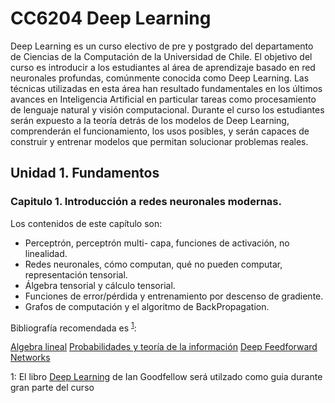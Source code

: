 # CC6204 Deep Learning

Deep Learning es un curso electivo de pre y postgrado del departamento de Ciencias de la Computación de la Universidad de Chile. El objetivo del curso es introducir a los estudiantes al área de aprendizaje basado en red neuronales profundas, comúnmente conocida como Deep Learning. Las técnicas utilizadas en esta área han resultado fundamentales en los últimos avances en Inteligencia Artificial en particular tareas como procesamiento de lenguaje natural y visión computacional. Durante el curso los estudiantes serán expuesto a la teoría detrás de los modelos de Deep Learning, comprenderán el funcionamiento, los usos posibles, y serán capaces de construir y entrenar modelos que permitan solucionar problemas reales.

## Unidad 1. Fundamentos

### Capitulo 1. Introducción a redes neuronales modernas. 

Los contenidos de este capítulo son:

* Perceptrón, perceptrón multi- capa, funciones de activación, no linealidad.
* Redes neuronales, cómo computan, qué no pueden computar, representación tensorial. 
* Álgebra tensorial y cálculo tensorial. 
* Funciones de error/pérdida y entrenamiento por descenso de gradiente. 
* Grafos de computación y el algoritmo de BackPropagation.

Bibliografía recomendada es <sup>[1](#DeepLearningBook)</sup>:

[Algebra lineal](http://www.deeplearningbook.org/contents/part_basics.html)
[Probabilidades y teoría de la información](http://www.deeplearningbook.org/contents/prob.html)
[Deep Feedforward Networks](http://www.deeplearningbook.org/contents/mlp.html)


<a name="DeepLearningBook">1</a>: El libro [Deep Learning](http://www.deeplearningbook.org/) de Ian Goodfellow será utilzado como guia durante gran parte del curso
